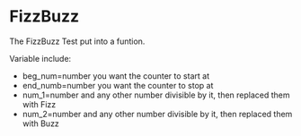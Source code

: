 # FizzBuzz
The FizzBuzz Test put into a funtion.

Variable include:
- beg_num=number you want the counter to start at
- end_numb=number you want the counter to stop at
- num_1=number and any other number divisible by it, then replaced them with Fizz
- num_2=number and any other number divisible by it, then replaced them with Buzz
